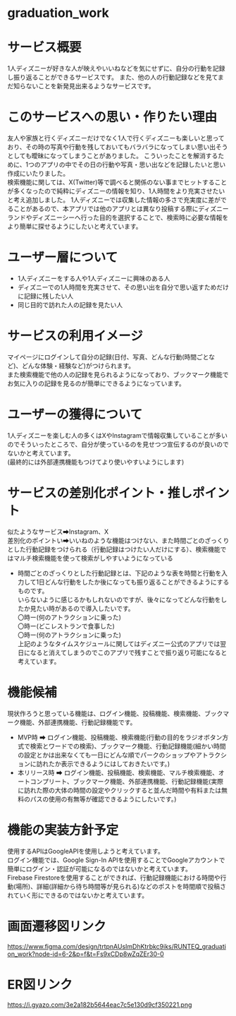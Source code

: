 # graduation_work

# サービス概要

1人ディズニーが好きな人が映えやいいねなどを気にせずに、自分の行動を記録し振り返ることができるサービスです。
また、他の人の行動記録などを見てまだ知らないことを新発見出来るようなサービスです。

# このサービスへの思い・作りたい理由

友人や家族と行くディズニーだけでなく1人で行くディズニーも楽しいと思っており、その時の写真や行動を残しておいてもバラバラになってしまい思い出そうとしても曖昧になってしまうことがありました。
こういったことを解消するために、1つのアプリの中でその日の行動や写真・思い出などを記録したいと思い作成にいたりました。\
検索機能に関しては、X(Twitter)等で調べると関係のない事までヒットすることが多くなったので純粋にディズニーの情報を知り、1人時間をより充実させたいと考え追加しました。
1人ディズニーでは収集した情報の多さで充実度に差がでることがあるので、本アプリでは他のアプリとは異なり投稿する際にディズニーランドやディズニーシーへ行った目的を選択することで、検索時に必要な情報をより簡単に探せるようにしたいと考えています。


# ユーザー層について

+ 1人ディズニーをする人や1人ディズニーに興味のある人
+ ディズニーでの1人時間を充実させて、その思い出を自分で思い返すためだけに記録に残したい人
+ 同じ目的で訪れた人の記録を見たい人

# サービスの利用イメージ

マイページにログインして自分の記録(日付、写真、どんな行動(時間ごとなど)、どんな体験・経験など)がつけられます。\
また検索機能で他の人の記録を見られるようになっており、ブックマーク機能でお気に入りの記録を見るのが簡単にできるようになっています。

# ユーザーの獲得について

1人ディズニーを楽しむ人の多くはXやInstagramで情報収集していることが多いのでそういったところで、自分が使っているのを見せつつ宣伝するのが良いのでないかと考えています。\
(最終的には外部連携機能もつけてより使いやすいようにします)

# サービスの差別化ポイント・推しポイント

似たようなサービス➡Instagram、X\
差別化のポイントい➡いいねのような機能はつけない、また時間ごとのざっくりとした行動記録をつけられる（行動記録はつけたい人だけにする）、検索機能ではマルチ検索機能を使って検索がしやすいようになっている
   
   - 時間ごとのざっくりとした行動記録とは、下記のような表を時間と行動を入力して1日どんな行動をしたか後になっても振り返ることができるようにするものです。\
     いらないように感じるかもしれないのですが、後々になってどんな行動をしたか見たい時があるので導入したいです。\
        〇時ー(何のアトラクションに乗った)\
        〇時ー(どこレストランで食事した)\
        〇時ー(何のアトラクションに乗った)\
     上記のようなタイムスケジュールに関してはディズニー公式のアプリでは翌日になると消えてしまうのでこのアプリで残すことで振り返り可能になると考えています。

# 機能候補

現状作ろうと思っている機能は、ログイン機能、投稿機能、検索機能、ブックマーク機能、外部連携機能、行動記録機能です。
 + MVP時 ➡ ログイン機能、投稿機能、検索機能(行動の目的をラジオボタン方式で検索とワードでの検索)、ブックマーク機能、行動記録機能(細かい時間の設定とかは出来なくても一日にどんな順でパークのショップやアトラクションに訪れたか表示できるようにはしておきたいです。)
 + 本リリース時 ➡ ログイン機能、投稿機能、検索機能、マルチ検索機能、オートコンプリート、ブックマーク機能、外部連携機能、行動記録機能(実際に訪れた際の大体の時間の設定やクリックすると並んだ時間や有料または無料のパスの使用の有無等が確認できるようにしたいです。)

# 機能の実装方針予定

使用するAPIはGoogleAPIを使用しようと考えています。\
    ログイン機能では、Google Sign-In APIを使用することでGoogleアカウントで簡単にログイン・認証が可能になるのではないかと考えています。\
    Firebase Firestoreを使用することができれば、行動記録機能における時間や行動(場所)、詳細(詳細から待ち時間等が見られる)などのポストを時間順で投稿されていく形にできるのではないかと考えています。

# 画面遷移図リンク
   https://www.figma.com/design/trtpnAUsImDhKtrbkc9iks/RUNTEQ_graduation_work?node-id=6-2&p=f&t=Fs9xCDp8wZqZEr30-0

# ER図リンク
   https://i.gyazo.com/3e2a182b5644eac7c5e130d9cf350221.png


